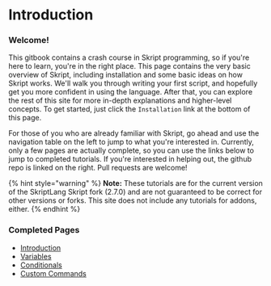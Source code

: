 # Introduction

### Welcome!

This gitbook contains a crash course in Skript programming, so if you're here to learn, you're in the right place. This page contains the very basic overview of Skript, including installation and some basic ideas on how Skript works. We'll walk you through writing your first script, and hopefully get you more confident in using the language. After that, you can explore the rest of this site for more in-depth explanations and higher-level concepts. To get started, just click the `Installation` link at the bottom of this page.

For those of you who are already familiar with Skript, go ahead and use the navigation table on the left to jump to what you're interested in. Currently, only a few pages are actually complete, so you can use the links below to jump to completed tutorials. If you're interested in helping out, the github repo is linked on the right. Pull requests are welcome!

{% hint style="warning" %}
**Note:** These tutorials are for the current version of the SkriptLang Skript fork (2.7.0) and are not guaranteed to be correct for other versions or forks. This site does not include any tutorials for addons, either.
{% endhint %}

### Completed Pages

* [Introduction](./)
* [Variables](core-concepts/variables/)
* [Conditionals](core-concepts/indentation/conditionals.md)
* [Custom Commands](core-concepts/commands.md)
